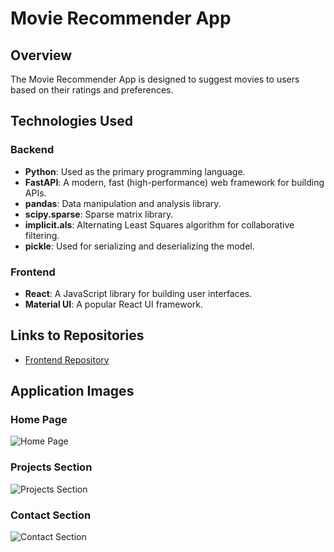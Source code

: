 # Movie Recommender App

## Overview
The Movie Recommender App is designed to suggest movies to users based on their ratings and preferences.

## Technologies Used
### Backend
- **Python**: Used as the primary programming language.
- **FastAPI**: A modern, fast (high-performance) web framework for building APIs.
- **pandas**: Data manipulation and analysis library.
- **scipy.sparse**: Sparse matrix library.
- **implicit.als**: Alternating Least Squares algorithm for collaborative filtering.
- **pickle**: Used for serializing and deserializing the model.

### Frontend
- **React**: A JavaScript library for building user interfaces.
- **Material UI**: A popular React UI framework.

## Links to Repositories

- [Frontend Repository](https://github.com/iamme24cl/movie-land-app)

## Application Images

### Home Page

![Home Page](public/home.jpg)

### Projects Section

![Projects Section](public/projects.jpg)

### Contact Section

![Contact Section](public/contact.jpg)
